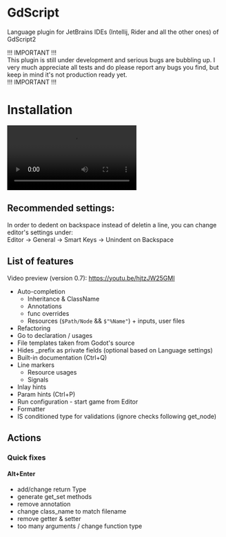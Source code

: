 # GdScript

Language plugin for JetBrains IDEs (Intellij, Rider and all the other ones) of GdScript2

!!! IMPORTANT !!!  
This plugin is still under development and serious bugs are bubbling up. I very much appreciate all tests and do please report any bugs you find, but keep in mind it's not production ready yet.  
!!! IMPORTANT !!!  

# Installation

![](./video/installation.mp4)

## Recommended settings:
In order to dedent on backspace instead of deletin a line, you can change editor's settings under:  
Editor -> General -> Smart Keys -> Unindent on Backspace

## List of features

Video preview (version 0.7): https://youtu.be/hjtzJW25GMI

- Auto-completion
  - Inheritance & ClassName
  - Annotations
  - func overrides
  - Resources (`$Path/Node` && `$"%Name"`) + inputs, user files
- Refactoring
- Go to declaration / usages
- File templates taken from Godot's source
- Hides _prefix as private fields (optional based on Language settings)
- Built-in documentation (Ctrl+Q)
- Line markers
  - Resource usages  
  - Signals  
- Inlay hints  
- Param hints (Ctrl+P)  
- Run configuration - start game from Editor
- Formatter
- IS conditioned type for validations (ignore checks following get_node)

## Actions
### Quick fixes
#### Alt+Enter
- add/change return Type
- generate get_set methods
- remove annotation
- change class_name to match filename
- remove getter & setter
- too many arguments / change function type
